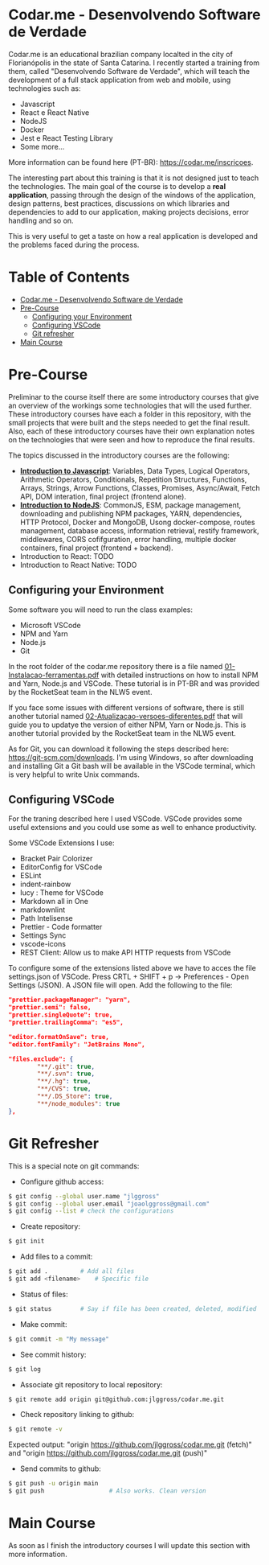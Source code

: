 # Codar.me - Desenvolvendo Software de Verdade 

Codar.me is an educational brazilian company localted in the city of Florianópolis in the state of Santa Catarina. I recently started a training from them, called "Desenvolvendo Software de Verdade", which will teach the development of a full stack application from web and mobile, using technologies such as:

* Javascript
* React e React Native
* NodeJS
* Docker
* Jest e React Testing Library
* Some more...

More information can be found here (PT-BR): https://codar.me/inscricoes.

The interesting part about this training is that it is not designed just to teach the technologies. The main goal of the course is to develop a **real application**, passing through the design of the windows of the application, design patterns, best practices, discussions on which libraries and dependencies to add to our application, making projects decisions, error handling and so on.

This is very useful to get a taste on how a real application is developed and the problems faced during the process.

# Table of Contents

* [Codar.me - Desenvolvendo Software de Verdade](https://github.com/jlggross/codar.me#codarme---desenvolvendo-software-de-verdade)
* [Pre-Course](https://github.com/jlggross/codar.me#pre-course)
  * [Configuring your Environment](https://github.com/jlggross/codar.me#configuring-your-environment)
  * [Configuring VSCode](https://github.com/jlggross/codar.me#configuring-vscode)
  * [Git refresher](https://github.com/jlggross/codar.me#git-refresher)
* [Main Course](https://github.com/jlggross/codar.me#main-course)

# Pre-Course

Preliminar to the course itself there are some introductory courses that give an overview of the workings some technologies that will the used further. These introductory courses have each a folder in this repository, with the small projects that were built and the steps needed to get the final result. Also, each of these introductory courses have their own explanation notes on the technologies that were seen and how to reproduce the final results. 

The topics discussed in the introductory courses are the following:

* [**Introduction to Javascript**](https://github.com/jlggross/codar.me/tree/main/javascript-intro): Variables, Data Types, Logical Operators, Arithmetic Operators, Conditionals, Repetition Structures, Functions, Arrays, Strings, Arrow Functions, Classes, Promises, Async/Await, Fetch API, DOM interation, final project (frontend alone).
* [**Introduction to NodeJS**](https://github.com/jlggross/codar.me/tree/main/nodejs-intro): CommonJS, ESM, package management, downloading and publishing NPM packages, YARN, dependencies, HTTP Protocol, Docker and MongoDB, Usong docker-compose, routes management, database access, information retrieval, restify framework, middlewares, CORS cofifguration, error handling, multiple docker containers, final project (frontend + backend).
* Introduction to React: TODO
* Introduction to React Native: TODO

## Configuring your Environment

Some software you will need to run the class examples:

* Microsoft VSCode
* NPM and Yarn
* Node.js
* Git

In the root folder of the codar.me repository there is a file named [01-Instalacao-ferramentas.pdf](https://github.com/jlggross/codar.me/blob/main/01-Instalacao-ferramentas.pdf) with detailed instructions on how to install NPM and Yarn, Node.js and VSCode. These tutorial is in PT-BR and was provided by the RocketSeat team in the NLW5 event. 

If you face some issues with different versions of software, there is still another tutorial named [02-Atualizacao-versoes-diferentes.pdf](https://github.com/jlggross/codar.me/blob/main/02-Atualizacao-versoes-diferentes.pdf) that will guide you to updatye the version of either NPM, Yarn or Node.js. This is another tutorial provided by the RocketSeat team in the NLW5 event.

As for Git, you can download it following the steps described here: https://git-scm.com/downloads. I'm using Windows, so after downloading and installing Git a Git bash will be available in the VSCode terminal, which is very helpful to write Unix commands.

## Configuring VSCode

For the traning described here I used VSCode. VSCode provides some useful extensions and you could use some as well to enhance productivity. 

Some VSCode Extensions I use:
* Bracket Pair Colorizer
* EditorConfig for VSCode
* ESLint
* indent-rainbow
* lucy : Theme for VSCode
* Markdown all in One
* markdownlint
* Path Intelisense
* Prettier - Code formatter
* Settings Sync
* vscode-icons
* REST Client: Allow us to make API HTTP requests from VSCode

To configure some of the extensions listed above we have to acces the file settings.json of VSCode. Press CRTL + SHIFT + p -> Preferences - Open Settings (JSON). A JSON file will open. Add the following to the file:

```JSON
"prettier.packageManager": "yarn",
"prettier.semi": false,
"prettier.singleQuote": true,
"prettier.trailingComma": "es5",

"editor.formatOnSave": true,
"editor.fontFamily": "JetBrains Mono",

"files.exclude": {
        "**/.git": true,
        "**/.svn": true,
        "**/.hg": true,
        "**/CVS": true,
        "**/.DS_Store": true,
        "**/node_modules": true
},
```

# Git Refresher

This is a special note on git commands:

* Configure github access:

```bash
$ git config --global user.name "jlggross"
$ git config --global user.email "joaolggross@gmail.com"
$ git config --list # check the configurations
```

* Create repository:
```bash
$ git init
```

* Add files to a commit:

```bash
$ git add . 		# Add all files
$ git add <filename> 	# Specific file
```

* Status of files:
```bash
$ git status 		# Say if file has been created, deleted, modified
```

* Make commit:
```bash
$ git commit -m "My message"
```

* See commit history:
```bash
$ git log
```

* Associate git repository to local repository:
```bash
$ git remote add origin git@github.com:jlggross/codar.me.git
```

* Check repository linking to github:
```bash
$ git remote -v
```

Expected output: "origin  https://github.com/jlggross/codar.me.git (fetch)" and "origin  https://github.com/jlggross/codar.me.git (push)"

* Send commits to github:
```bash
$ git push -u origin main
$ git push	                # Also works. Clean version
```

# Main Course 

As soon as I finish the introductory courses I will update this section with more information.
